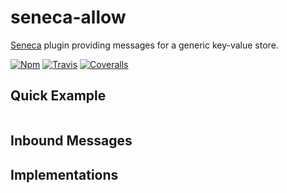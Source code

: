 # seneca-allow
[Seneca](senecajs.org) plugin providing messages for a generic key-value store.

[![Npm][BadgeNpm]][Npm]
[![Travis][BadgeTravis]][Travis]
[![Coveralls][BadgeCoveralls]][Coveralls]



## Quick Example

```
```


## Inbound Messages



## Implementations



[BadgeCoveralls]: https://coveralls.io/repos/voxgig/seneca-allow/badge.svg?branch=master&service=github
[BadgeNpm]: https://badge.fury.io/js/seneca-allow.svg
[BadgeTravis]: https://travis-ci.org/voxgig/seneca-allow.svg?branch=master
[Coveralls]: https://coveralls.io/github/voxgig/seneca-allow?branch=master
[Npm]: https://www.npmjs.com/package/seneca-allow
[Travis]: https://travis-ci.org/voxgig/seneca-allow?branch=master
